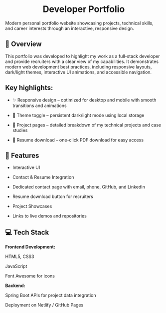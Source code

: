 <h1 align="center">Developer Portfolio</h1>

Modern personal portfolio website showcasing projects, technical skills, and career interests through an interactive, responsive design.

## 📖 Overview
This portfolio was developed to highlight my work as a full-stack developer and provide recruiters with a clear view of my capabilities. It demonstrates modern web development best practices, including responsive layouts, dark/light themes, interactive UI animations, and accessible navigation.

## Key highlights:
- ✨ Responsive design – optimized for desktop and mobile with smooth transitions and animations
  
- 🌙 Theme toggle – persistent dark/light mode using local storage
  
- 📂 Project pages – detailed breakdown of my technical projects and case studies

- 📄 Resume download – one-click PDF download for easy access

## 🚀 Features

- Interactive UI

- Contact & Resume Integration

- Dedicated contact page with email, phone, GitHub, and LinkedIn

- Resume download button for recruiters

- Project Showcases

- Links to live demos and repositories

## 💻 Tech Stack

**Frontend Development:**

HTML5, CSS3 

JavaScript 

Font Awesome for icons

**Backend:**

Spring Boot APIs for project data integration

Deployment on Netlify / GitHub Pages
